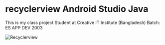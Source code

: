 # recyclerview Android Studio Java
This is my class project
Student at Creative IT Institute (Bangladesh)
Batch: ES APP DEV 2003

![Recyclerview](https://user-images.githubusercontent.com/60831097/123824200-67ea5480-d930-11eb-9694-ca6cafb5d01a.png)

